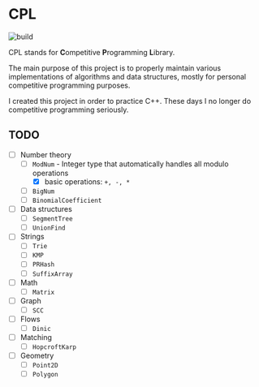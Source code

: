 # CPL

![build](https://github.com/nathan-wien/cpl/actions/workflows/cmake.yml/badge.svg)

CPL stands for **C**ompetitive **P**rogramming **L**ibrary.

The main purpose of this project is to properly maintain various implementations of algorithms and data structures, mostly for personal competitive programming purposes.

I created this project in order to practice C++. These days I no longer do competitive programming seriously.


## TODO

- [ ] Number theory
  - [ ] `ModNum` - Integer type that automatically handles all modulo operations
    - [x] basic operations: `+, -, *`
  - [ ] `BigNum`
  - [ ] `BinomialCoefficient`
- [ ] Data structures
  - [ ] `SegmentTree`
  - [ ] `UnionFind`
- [ ] Strings
  - [ ] `Trie`
  - [ ] `KMP`
  - [ ] `PRHash`
  - [ ] `SuffixArray`
- [ ] Math
  - [ ] `Matrix`
- [ ] Graph
  - [ ] `SCC`
- [ ] Flows
  - [ ] `Dinic`
- [ ] Matching
  - [ ] `HopcroftKarp`
- [ ] Geometry
  - [ ] `Point2D`
  - [ ] `Polygon`

